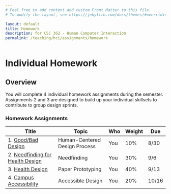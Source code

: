```yaml
---
# Feel free to add content and custom Front Matter to this file.
# To modify the layout, see https://jekyllrb.com/docs/themes/#overriding-theme-defaults

layout: default
title: Homework
description: for CSC 362 - Human Computer Interaction
permalink: /teaching/hci/assignments/homework
---
```


# Individual Homework

## Overview 
You will complete 4 individual homework assignments during the semester. Assignments
2 and 3 are designed to build up your individual skillsets to contribute to group design
sprints.

### Homework Assignments

| Title | Topic | Who | Weight | Due | 
|-------|-------|-----|--------|-----|
| 1. [Good/Bad Design](./good-bad-design.md) | Human-Centered Design Process | You | 10% | 8/30 | 
| 2. [Needfinding for Health Design](./needfinding.md) | Needfinding | You | 30% | 9/6 | 
| 3. [Health Design](./healthdesign.md) | Paper Prototyping | You | 40% | 9/13 | 
| 4. [Campus Accessibility](./accessibility.md) | Accessible Design | You | 20% | 10/16 | 

